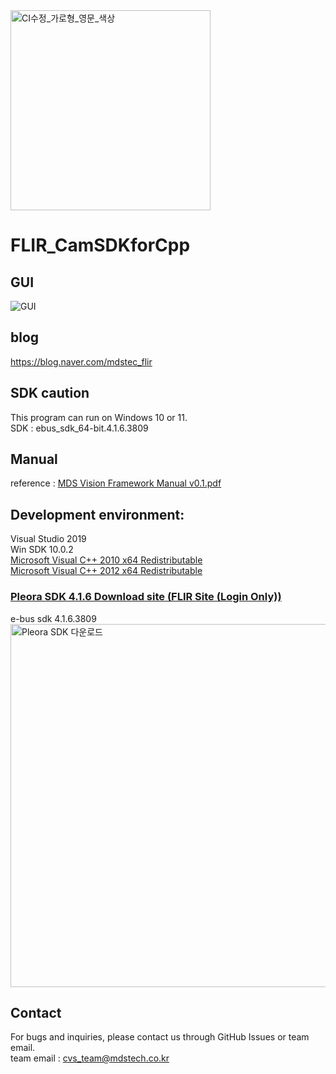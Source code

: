
<img width="320" alt="CI수정_가로형_영문_색상" src="https://github.com/MDStechCVS/FLIR_BosonSDKforPython/assets/142575573/b941d3e6-3dd8-46f7-9336-3f9ed4eaed77">


# FLIR_CamSDKforCpp

## GUI

![GUI](https://github.com/MDStechCVS/FLIR_CamSDKforCpp/assets/142575573/5bbd1982-d759-40d8-8941-75c9f1e6bdb8)

## <div align="left">blog</div>
https://blog.naver.com/mdstec_flir

## SDK caution
This program can run on Windows 10 or 11.<br>
SDK : ebus_sdk_64-bit.4.1.6.3809

## <div align="left">Manual</div>
reference : [MDS Vision Framework Manual v0.1.pdf](https://github.com/MDStechCVS/FLIR_CamSDKforCpp/files/14188161/MDS.Vision.Framework.Manual.v0.1.pdf)

## Development environment:</div>

Visual Studio 2019<br> 
Win SDK 10.0.2<br> 
[Microsoft Visual C++ 2010 x64 Redistributable](https://github.com/MDStechCVS/FLIR_CamSDKforCpp/blob/main/install/vcredist_x64_2010.exe)<br> 
[Microsoft Visual C++ 2012 x64 Redistributable](https://github.com/MDStechCVS/FLIR_CamSDKforCpp/blob/main/install/vcredist_x64_2012.exe)<br>

### [Pleora SDK 4.1.6 Download site (FLIR Site (Login Only))](https://flir.custhelp.com/app/account/fl_download_software)
e-bus sdk 4.1.6.3809<br> 
<img width="581" alt="Pleora SDK 다운로드" src="https://github.com/MDStechCVS/FLIR_IR_SampleforCsharp2/assets/142575573/d008e8b1-df57-4d4f-a0e3-53fca10f3052">

## <div align="left">Contact</div>
For bugs and inquiries, please contact us through GitHub Issues or team email.<br>
team email : cvs_team@mdstech.co.kr
